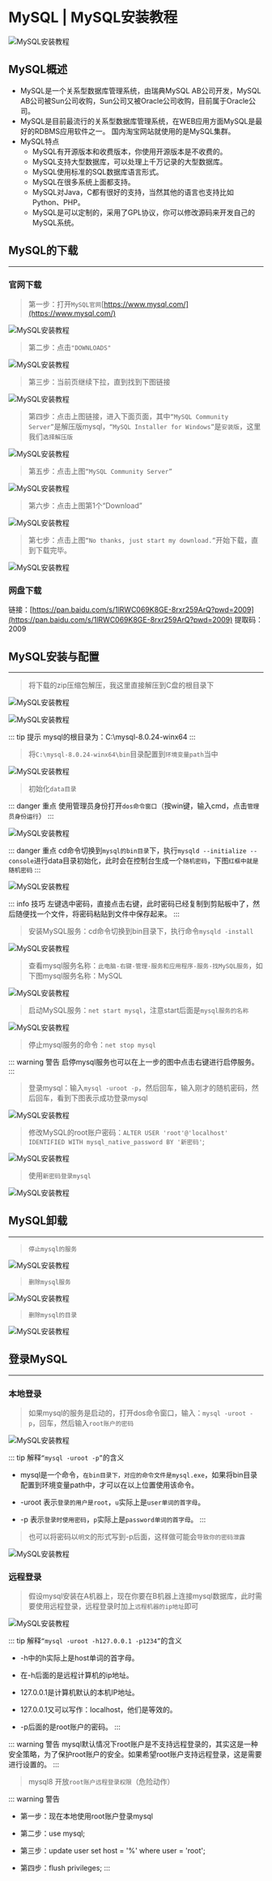 # MySQL | MySQL安装教程

![MySQL安装教程](./MySQL安装教程/MySQL.png)

## MySQL概述

- MySQL是一个关系型数据库管理系统，由瑞典MySQL AB公司开发，MySQL AB公司被Sun公司收购，Sun公司又被Oracle公司收购，目前属于Oracle公司。
- MySQL是目前最流行的关系型数据库管理系统，在WEB应用方面MySQL是最好的RDBMS应用软件之一。 国内淘宝网站就使用的是MySQL集群。
- MySQL特点
   - MySQL有开源版本和收费版本，你使用开源版本是不收费的。
   - MySQL支持大型数据库，可以处理上千万记录的大型数据库。
   - MySQL使用标准的SQL数据库语言形式。
   - MySQL在很多系统上面都支持。
   - MySQL对Java，C都有很好的支持，当然其他的语言也支持比如Python、PHP。
   - MySQL是可以定制的，采用了GPL协议，你可以修改源码来开发自己的MySQL系统。

## MySQL的下载

---

### 官网下载

> 第一步：打开`MySQL官网`[https://www.mysql.com/](https://www.mysql.com/)

![MySQL安装教程](./MySQL安装教程/MySQL安装教程-1.png)

> 第二步：点击`"DOWNLOADS"`

![MySQL安装教程](./MySQL安装教程/MySQL安装教程-2.png)

> 第三步：当前页继续下拉，直到找到下图链接

![MySQL安装教程](./MySQL安装教程/MySQL安装教程-3.png)

> 第四步：点击上图链接，进入下面页面，其中`“MySQL Community Server”`是解压版mysql，`“MySQL Installer for Windows”`是`安装版`，这里我们`选择解压版`

![MySQL安装教程](./MySQL安装教程/MySQL安装教程-4.png)

> 第五步：点击上图`“MySQL Community Server”`

![MySQL安装教程](./MySQL安装教程/MySQL安装教程-5.png)

> 第六步：点击上图第1个“Download”

![MySQL安装教程](./MySQL安装教程/MySQL安装教程-6.png)

> 第七步：点击上图`“No thanks, just start my download.”`开始下载，直到下载完毕。

![MySQL安装教程](./MySQL安装教程/MySQL安装教程-7.png)

### 网盘下载

链接：[https://pan.baidu.com/s/1lRWC069K8GE-8rxr259ArQ?pwd=2009](https://pan.baidu.com/s/1lRWC069K8GE-8rxr259ArQ?pwd=2009) 提取码：2009

## MySQL安装与配置

---

> 将下载的zip压缩包解压，我这里直接解压到C盘的根目录下

![MySQL安装教程](./MySQL安装教程/MySQL安装教程-8.png)

![MySQL安装教程](./MySQL安装教程/MySQL安装教程-9.png)

::: tip 提示
mysql的根目录为：C:\mysql-8.0.24-winx64
:::

> 将`C:\mysql-8.0.24-winx64\bin`目录配置到`环境变量path`当中

![MySQL安装教程](./MySQL安装教程/MySQL安装教程-10.png)

> 初始化`data目录`

::: danger 重点
使用管理员身份打开`dos命令窗口`（按win键，输入cmd，点击`管理员身份运行`）
:::

![MySQL安装教程](./MySQL安装教程/MySQL安装教程-11.png)

::: danger 重点
cd命令切换到`mysql的bin目录`下，执行`mysqld --initialize --console`进行data目录初始化，此时会在控制台生成一个`随机密码`，下图`红框中就是随机密码`
:::

![MySQL安装教程](./MySQL安装教程/MySQL安装教程-12.png)

::: info 技巧
左键选中密码，直接点击右键，此时密码已经复制到剪贴板中了，然后随便找一个文件，将密码粘贴到文件中保存起来。
:::

> 安装MySQL服务：cd命令切换到bin目录下，执行命令`mysqld -install`

![MySQL安装教程](./MySQL安装教程/MySQL安装教程-13.png)

> 查看mysql服务名称：`此电脑-右键-管理-服务和应用程序-服务-找MySQL服务`，如下图mysql服务名称：MySQL

![MySQL安装教程](./MySQL安装教程/MySQL安装教程-14.png)

> 启动MySQL服务：`net start mysql`，注意start后面是`mysql服务的名称`

![MySQL安装教程](./MySQL安装教程/MySQL安装教程-15.png)

> 停止mysql服务的命令：`net stop mysql`

::: warning 警告
启停mysql服务也可以在上一步的图中点击右键进行启停服务。
:::

> 登录mysql：输入`mysql -uroot -p`，然后回车，输入刚才的随机密码，然后回车，看到下图表示成功登录mysql

![MySQL安装教程](./MySQL安装教程/MySQL安装教程-16.png)

> 修改MySQL的root账户密码：`ALTER USER 'root'@'localhost' IDENTIFIED WITH mysql_native_password BY '新密码'`;

![MySQL安装教程](./MySQL安装教程/MySQL安装教程-17.png)

> 使用`新密码登录mysql`

![MySQL安装教程](./MySQL安装教程/MySQL安装教程-18.png)

## MySQL卸载

---

> `停止mysql的服务`

![MySQL安装教程](./MySQL安装教程/MySQL安装教程-19.png)

> `删除mysql服务`

![MySQL安装教程](./MySQL安装教程/MySQL安装教程-20.png)

> `删除mysql的目录`

![MySQL安装教程](./MySQL安装教程/MySQL安装教程-21.png)

## 登录MySQL

---

### 本地登录

> 如果mysql的服务是启动的，打开dos命令窗口，输入：`mysql -uroot -p`，回车，然后输入`root账户的密码`

![MySQL安装教程](./MySQL安装教程/MySQL安装教程-22.png)

::: tip 解释`“mysql -uroot -p”`的含义

+ mysql是一个命令，`在bin目录下，对应的命令文件是mysql.exe`，如果将bin目录配置到环境变量path中，才可以在以上位置使用该命令。

+ -uroot 表示`登录的用户是root`，`u`实际上是`user单词的首字母`。

+ -p 表示`登录时使用密码`，`p`实际上是`password单词的首字母`。
:::

> 也可以将密码以`明文`的形式写到-p后面，这样做可能会`导致你的密码泄露`

![MySQL安装教程](./MySQL安装教程/MySQL安装教程-23.png)

### 远程登录

> 假设mysql安装在A机器上，现在你要在B机器上连接mysql数据库，此时需要使用远程登录，远程登录时加上`远程机器的ip地址`即可

![MySQL安装教程](./MySQL安装教程/MySQL安装教程-24.png)

::: tip 解释`“mysql -uroot -h127.0.0.1 -p1234”`的含义
+ -h中的h实际上是host单词的首字母。

+ 在-h后面的是远程计算机的ip地址。

+ 127.0.0.1是计算机默认的本机IP地址。

+ 127.0.0.1又可以写作：localhost，他们是等效的。

+ -p后面的是root账户的密码。
:::

::: warning 警告
mysql默认情况下root账户是不支持远程登录的，其实这是一种安全策略，为了保护root账户的安全。如果希望root账户支持远程登录，这是需要进行设置的。
:::

> mysql8 开放`root账户远程登录权限`（危险动作）

::: warning 警告
+ 第一步：现在本地使用root账户登录mysql

+ 第二步：use mysql;

+ 第三步：update user set host = '%' where user = 'root';

+ 第四步：flush privileges;
:::